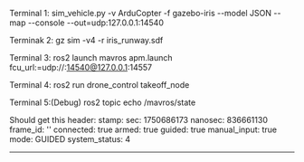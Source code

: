 Terminal 1:
sim_vehicle.py -v ArduCopter -f gazebo-iris --model JSON --map --console --out=udp:127.0.0.1:14540

Terminak 2:
gz sim -v4 -r iris_runway.sdf

Terminal 3:
ros2 launch mavros apm.launch fcu_url:=udp://:14540@127.0.0.1:14557

Terminal 4:
ros2 run drone_control takeoff_node

Terminal 5:(Debug)
ros2 topic echo /mavros/state

Should get this
header:
  stamp:
    sec: 1750686173
    nanosec: 836661130
  frame_id: ''
connected: true
armed: true
guided: true
manual_input: true
mode: GUIDED
system_status: 4
___________________________________________________________________________________________________________________________________________________